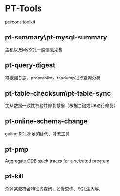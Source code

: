 # PT-Tools

percona toolkit



## pt-summary\pt-mysql-summary

主机以及MySQL一般信息采集



## pt-query-digest

可根据日志、processlist、tcpdump进行查询分析



## pt-table-checksum\pt-table-sync

主从数据一致性校验并修复数据（根据主键或UK进行修复）



## pt-online-schema-change

online DDL补足的替代、补充工具



## pt-pmp

Aggregate GDB stack traces for a selected program



## pt-kill

杀掉某些符合特征的查询，如慢查询、SQL注入等。

